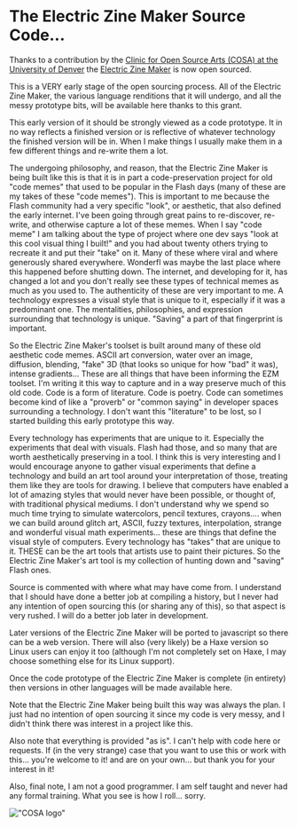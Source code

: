 # The Electric Zine Maker Source Code...

Thanks to a contribution by the [Clinic for Open Source Arts (COSA) at the University of Denver](https://www.du.edu/ahss/opensourcearts/) the [Electric Zine Maker](https://alienmelon.itch.io/electric-zine-maker) is now open sourced.

This is a VERY early stage of the open sourcing process. All of the Electric Zine Maker, the various language renditions that it will undergo, and all the messy prototype bits, will be available here thanks to this grant.

This early version of it should be strongly viewed as a code prototype. It in no way reflects a finished version or is reflective of whatever technology the finished version will be in. When I make things I usually make them in a few different things and re-write them a lot.

The undergoing philosophy, and reason, that the Electric Zine Maker is being built like this is that it is in part a code-preservation project for old "code memes" that used to be popular in the Flash days (many of these are my takes of these "code memes").
This is important to me because the Flash community had a very specific "look", or aesthetic, that also defined the early internet. I've been going through great pains to re-discover, re-write, and otherwise capture a lot of these memes.
When I say "code meme" I am talking about the type of project where one dev says "look at this cool visual thing I built!" and you had about twenty others trying to recreate it and put their "take" on it. Many of these where viral and where generously shared everywhere. Wonderfl was maybe the last place where this happened before shutting down.
The internet, and developing for it, has changed a lot and you don't really see these types of technical memes as much as you used to.
The authenticity of these are very important to me. A technology expresses a visual style that is unique to it, especially if it was a predominant one. The mentalities, philosophies, and expression surrounding that technology is unique. "Saving" a part of that fingerprint is important.

So the Electric Zine Maker's toolset is built around many of these old aesthetic code memes. ASCII art conversion, water over an image, diffusion, blending, "fake" 3D (that looks so unique for how "bad" it was), intense gradients... These are all things that have been informing the EZM toolset.
I'm writing it this way to capture and in a way preserve much of this old code.
Code is a form of literature. Code is poetry. Code can sometimes become kind of like a "proverb" or "common saying" in developer spaces surrounding a technology.
I don't want this "literature" to be lost, so I started building this early prototype this way.

Every technology has experiments that are unique to it. Especially the experiments that deal with visuals. Flash had those, and so many that are worth aesthetically preserving in a tool.
I think this is very interesting and I would encourage anyone to gather visual experiments that define a technology and build an art tool around your interpretation of those, treating them like they are tools for drawing.
I believe that computers have enabled a lot of amazing styles that would never have been possible, or thought of, with traditional physical mediums. I don't understand why we spend so much time trying to simulate watercolors, pencil textures, crayons.... when we can build around glitch art, ASCII, fuzzy textures, interpolation, strange and wonderful visual math experiments... these are things that define the visual style of computers. Every technology has "takes" that are unique to it. THESE can be the art tools that artists use to paint their pictures.
So the Electric Zine Maker's art tool is my collection of hunting down and "saving" Flash ones.

Source is commented with where what may have come from. I understand that I should have done a better job at compiling a history, but I never had any intention of open sourcing this (or sharing any of this), so that aspect is very rushed. I will do a better job later in development.

Later versions of the Electric Zine Maker will be ported to javascript so there can be a web version.
There will also (very likely) be a Haxe version so Linux users can enjoy it too (although I'm not completely set on Haxe, I may choose something else for its Linux support).

Once the code prototype of the Electric Zine Maker is complete (in entirety) then versions in other languages will be made available here.

Note that the Electric Zine Maker being built this way was always the plan. I just had no intention of open sourcing it since my code is very messy, and I didn't think there was interest in a project like this.

Also note that everything is provided "as is". I can't help with code here or requests. If (in the very strange) case that you want to use this or work with this... you're welcome to it! and are on your own... but thank you for your interest in it!

Also, final note, I am not a good programmer. I am self taught and never had any formal training. What you see is how I roll... sorry.

!["COSA logo"](http://nathalielawhead.com/noodles/cosaSticker1.png)
